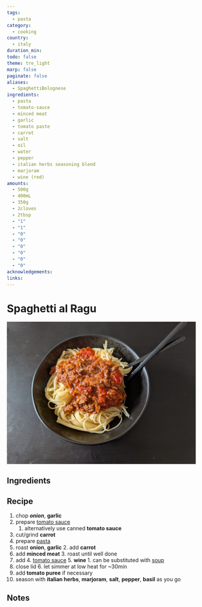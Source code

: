 ```yaml
---
tags:
  - pasta
category:
  - cooking
country:
  - italy
duration_min: 
todo: false
theme: tre_light
marp: false
paginate: false
aliases:
  - SpaghettiBolognese
ingredients:
  - pasta
  - tomato-sauce
  - minced meat
  - garlic
  - tomato paste
  - carrot
  - salt
  - oil
  - water
  - pepper
  - italian herbs seasoning blend
  - marjoram
  - wine (red)
amounts:
  - 500g
  - 400mL
  - 350g
  - 2cloves
  - 2tbsp
  - "1"
  - "1"
  - "0"
  - "0"
  - "0"
  - "0"
  - "0"
  - "0"
acknowledgements: 
links:
---
```


# Spaghetti al Ragu
![bg right](../gfx/PXL_20250406_034954726.jpg)
## Ingredients

## Recipe
1. chop ***onion***, **garlic**
2. prepare [tomato sauce](./SauceTomato.md)
    1. alternatively use canned **tomato sauce**
3. cut/grind **carrot**
4. prepare [pasta](Pasta.md)
5. roast **onion**, **garlic**
    2. add **carrot**
6. add **minced meat**
    3. roast until well done
7. add
    4. [tomato sauce](./SauceTomato.md)
    5. **wine**
        1. can be substituted with [soup](./Soup_Vegetables.md)
8. close lid
    6. let simmer at low heat for ~30min
9. add **tomato puree** if necessary
10. season with **italian herbs**, **marjoram**, **salt**, **pepper**, **basil** as you go

<!-- ### Alternative (no canned tomato sauce)
1. prep
    1. chop **onion**, **garlic**, **basil**
    2. chop **tomato**
        1. season with **salt**, **basil**
            1. **salt** to make sure tomatoes soften and excrete their sauce
    3. cut/grind **carrot**
2. the meat
    4. in pan roast onions, garlic
        2. add carrots
    5. add minced meat
        3. roast until well done (season with salt, pepper, marjoram on the go)
    6. put cooked contents aside
3. the tomato-sauce
    7. boil spaghetti in pot
    8. add oil to pan
        4. add tomatoes
        5. let simmer on medium heat until tomatoes start to soften
            2. (help to soften by squeezing with cooking spoon if necessary)
    9. add pasta water to pan
        6. (will yield creamy sauce due to starch)
    10. let simmer until a creamy sauce with tomato chunks emerges
4. marrying the parts
    11. add the meat to the pot and mix thoroughly
    12. wine (can be substituted with soup)
    13. season as you go
    14. close lid
        7. let simmer at low heat for ~30 min
    15. season with italian herbs, marjoram, salt pepper, basil on the go
5. (add tomato puree if necessary) -->


## Notes

